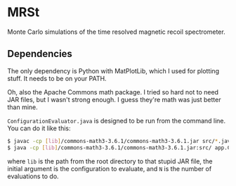 # MRSt

Monte Carlo simulations of the time resolved magnetic recoil spectrometer.

## Dependencies

The only dependency is Python with MatPlotLib, which I used for plotting stuff. It needs
to be on your PATH.

Oh, also the Apache Commons math package. I tried so hard not to need JAR files, but I
wasn't strong enough. I guess they're math was just better than mine.

`ConfigurationEvaluator.java` is designed to be run from the command line. You can do it like
this:
~~~~bash
$ javac -cp [lib]/commons-math3-3.6.1/commons-math3-3.6.1.jar src/*.java
$ java -cp [lib]/commons-math3-3.6.1/commons-math3-3.6.1.jar:src/ app.ConfigurationEvaluatorluator optics=[low|med|high] detector=[drifttube|1slit|2slits] runs=[N]
~~~~
where `lib` is the path from the root directory to that stupid JAR file, the initial
argument is the configuration to evaluate, and `N` is the number of evaluations to do.

